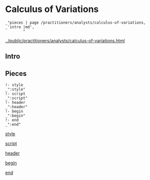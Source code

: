 # Calculus of Variations

    _"pieces | page /practitioners/analysts/calculus-of-variations, _'intro |md',
            "

[../public/practitioners/analysts/calculus-of-variations.html](# "save:")


## Intro

## Pieces

    !- style
    _":style"
    !- script
    _":script"
    !- header
    _":header"
    !- begin
    _":begin"
    !- end
    _":end"

[style]() 

[script]()

[header]()

[begin]()

[end]()

